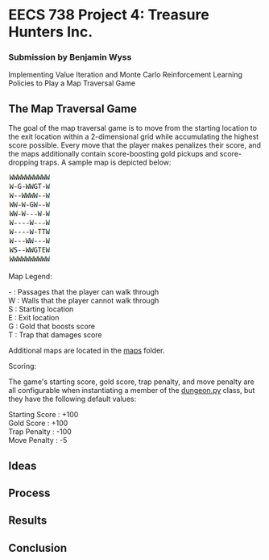 # EECS 738 Project 4: Treasure Hunters Inc.

### Submission by Benjamin Wyss

Implementing Value Iteration and Monte Carlo Reinforcement Learning Policies to Play a Map Traversal Game

## The Map Traversal Game

The goal of the map traversal game is to move from the starting location to the exit location within a 2-dimensional grid while accumulating the highest score possible. Every move that the player makes penalizes their score, and the maps additionally contain score-boosting gold pickups and score-dropping traps. A sample map is depicted below:

![Image of a Map](images/map0.PNG)

Map Legend:

\- : Passages that the player can walk through  
W : Walls that the player cannot walk through  
S : Starting location  
E : Exit location  
G : Gold that boosts score  
T : Trap that damages score

Additional maps are located in the [maps](maps) folder.

Scoring:

The game's starting score, gold score, trap penalty, and move penalty are all configurable when instantiating a member of the [dungeon.py](dungeon.py) class, but they have the following default values:

Starting Score : +100  
Gold Score : +100  
Trap Penalty : -100  
Move Penalty : -5

## Ideas

## Process

## Results

## Conclusion
